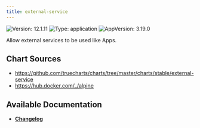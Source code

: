 ```yaml
---
title: external-service
---
```


![Version: 12.1.11](https://img.shields.io/badge/Version-12.1.11-informational?style=flat-square) ![Type: application](https://img.shields.io/badge/Type-application-informational?style=flat-square) ![AppVersion: 3.19.0](https://img.shields.io/badge/AppVersion-3.19.0-informational?style=flat-square)

Allow external services to be used like Apps.

## Chart Sources

- https://github.com/truecharts/charts/tree/master/charts/stable/external-service
- https://hub.docker.com/_/alpine

## Available Documentation

- [**Changelog**](./CHANGELOG.md)
